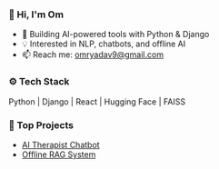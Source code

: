 ### 👋 Hi, I'm Om

- 🔭 Building AI-powered tools with Python & Django
- 💡 Interested in NLP, chatbots, and offline AI
- 📫 Reach me: omryadav9@gmail.com

### ⚙️ Tech Stack
Python | Django | React | Hugging Face | FAISS

### 🚀 Top Projects
- [AI Therapist Chatbot](https://github.com/alex/ai-therapist)
- [Offline RAG System](https://github.com/alex/offline-rag)


